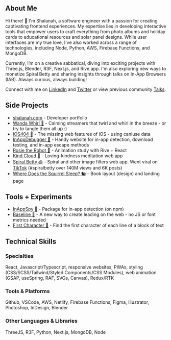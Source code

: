 <!-- ![](https://github.com/shalanah/shalanah/blob/master/shalanah.png?raw=true) -->

<!-- I create intuitive, interactive, and joyful interfaces. In the past, -->

## About Me

Hi there! 👋 I'm Shalanah, a software engineer with a passion for creating captivating frontend experiences. My expertise lies in developing interactive tools that empower users to craft everything from photo albums and holiday cards to educational resources and solar panel designs. While user interfaces are my true love, I've also worked across a range of technologies, including Node, Python, AWS, Firebase Functions, and MongoDB.

Currently, I’m on a creative sabbatical, diving into exciting projects with Three.js, Blender, R3F, Next.js, and Rive.app. I'm also exploring new ways to monetize Spiral Betty and sharing insights through talks on In-App Browsers (IAB). Always curious, always building!

Connect with me on <a target="_blank" href="https://linkedin.com/in/shalanah">LinkedIn</a> and <a target="_blank" href="https://twitter.com/shalanahfaith">Twitter</a> or view previous community <a href="https://github.com/shalanah/talks">Talks</a>. 
 
## Side Projects

- <a href="https://shalanah.com">shalanah.com</a> - Developer portfolio 
- <a href="https://wandawhirl.com">Wanda Whirl 🎊</a> - Calming streamers that twirl and whirl in the breeze - or try to tangle them all up :)
- <a href="https://ios404.com">iOS404 🧃</a> - The missing web features of iOS - using caniuse data
- <a href="https://github.com/shalanah/inapp-debugger">InAppDebugger 🐞</a> - Handy website for in-app detection, download testing, and in-app escape methods
- [Rosie the Robot 🤖](https://rosie-rive.netlify.app/) - Animation study with Rive + React
- <a href="https://kindcloud.app">Kind Cloud 🌈</a> - Loving-kindness meditation web app
- <a href="https://spiralbetty.com">Spiral Betty ꩜</a> -
Spiral and other image filters web app. Went viral on <a href="https://tiktok.com/tag/spiralbetty">TikTok</a> (#spiralbetty over 140M views and 6K posts)
- <a href="https://wheredoesthesquirrelsleep.com">Where Does the Squirrel Sleep? 🐿️</a> - Book layout (design) and landing page

## Tools + Experiments

- <a href="https://github.com/shalanah/inapp-spy">InAppSpy 🔎</a> - Package for in-app detection (on npm)
- <a href="https://github.com/shalanah/baseline">Baseline 📏</a> - A new way to create leading on the web - no JS or font metrics needed
- [First Character 📝](https://github.com/shalanah/block-wrap-breaks) - Find the first character of each line of a block of text

## Technical Skills

### Specialties 
React, Javascript/Typescript, responsive websites, PWAs, styling (CSS/SCSS/Tailwind/Styled Components/CSS Modules), web animation (GSAP, useSpring, RAF, SVGs, Canvas), Redux/RTK

### Tools & Platforms
Github, VSCode, AWS, Netlify, Firebase Functions, Figma, Illustrator, Photoshop, InDesign, Blender

### Other Languages & Libraries
ThreeJS, R3F, Python, Next.js, MongoDB, Node

<!--
## 💻 Code Challenges

- [Wordle Clone (Birdle)](https://github.com/shalanah/birdle)
- [BabylonJS](https://github.com/shalanah/babylonjs-try)
- [Company Team Page](https://github.com/shalanah/design-engineer-exercise)
- [Events calendar](https://github.com/shalanah/mia-events)
- [Slingshot](https://github.com/shalanah/slingshot)
-->

<!--
**shalanah/shalanah** is a ✨ _special_ ✨ repository because its `README.md` (this file) appears on your GitHub profile.

Here are some ideas to get you started:

- 🔭 I’m currently working on ...
- 🌱 I’m currently learning ...
- 👯 I’m looking to collaborate on ...
- 🤔 I’m looking for help with ...
- 💬 Ask me about ...
- 📫 How to reach me: ...
- 😄 Pronouns: ...
- ⚡ Fun fact: ...
-->
